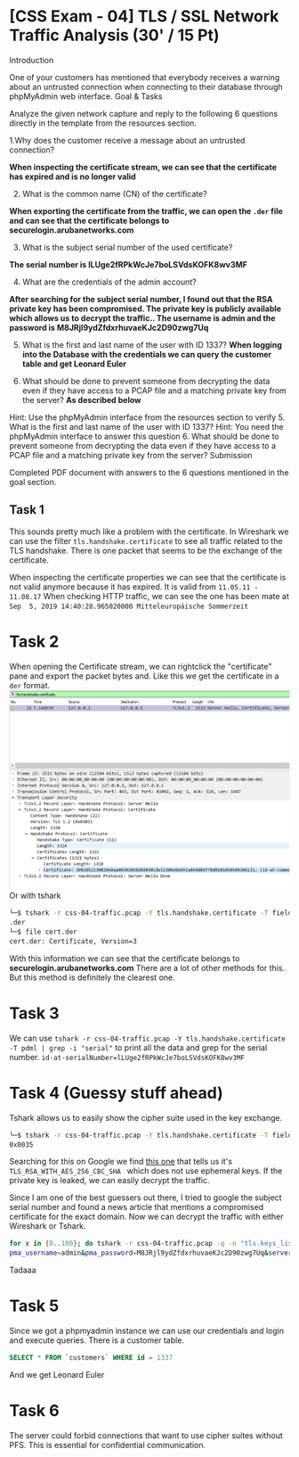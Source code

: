# [CSS Exam - 04] TLS / SSL Network Traffic Analysis (30' / 15 Pt)

Introduction

One of your customers has mentioned that everybody receives a warning about an untrusted connection when connecting to their database through phpMyAdmin web interface.
Goal & Tasks

Analyze the given network capture and reply to the following 6 questions directly in the template from the resources section.

1.Why does the customer receive a message about an untrusted connection?

**When inspecting the certificate stream, we can see that the certificate has expired and is no longer valid**


2. What is the common name (CN) of the certificate?

**When exporting the certificate from the traffic, we can open the `.der` file and can see that the certificate belongs to securelogin.arubanetworks.com**

3. What is the subject serial number of the used certificate?

**The serial number is lLUge2fRPkWcJe7boLSVdsKOFK8wv3MF**


4. What are the credentials of the admin account?

**After searching for the subject serial number, I found out that the RSA private key has been compromised. The private key is publicly available which allows us to decrypt the traffic.. The username is admin and the password is M8JRjl9ydZfdxrhuvaeKJc2D90zwg7Uq**

5. What is the first and last name of the user with ID 1337?
**When logging into the Database with the credentials we can query the customer table and get Leonard Euler**

6. What should be done to prevent someone from decrypting the data even if they have access to a PCAP file and a matching private key from the server?
**As described below**

Hint: Use the phpMyAdmin interface from the resources section to verify 5. What is the first and last name of the user with ID 1337?
Hint: You need the phpMyAdmin interface to answer this question 6. What should be done to prevent someone from decrypting the data even if they have access to a PCAP file and a matching private key from the server?
Submission

Completed PDF document with answers to the 6 questions mentioned in the goal section.


## Task 1
This sounds pretty much like a problem with the certificate.
In Wireshark we can use the filter ``tls.handshake.certificate`` to see all traffic related to the TLS handshake.
There is one packet that seems to be the exchange of the certificate.

When inspecting the certificate properties we can see that the certificate is not valid anymore because it has expired.
It is valid from ``11.05.11 - 11.08.17``
When checking HTTP traffic, we can see the one has been mate at ``Sep  5, 2019 14:40:28.965020000 Mitteleuropäische Sommerzeit``

# Task 2
When opening the Certificate stream, we can rightclick the "certificate" pane and export the packet bytes and.
Like this we get the certificate in a ``der`` format.
![img.png](img.png)
Or with tshark
```bash
└─$ tshark -r css-04-traffic.pcap -Y tls.handshake.certificate -T fields -e tls.handshake.certificate | xxd -r -p > cert
.der
└─$ file cert.der
cert.der: Certificate, Version=3
```
With this information we can see that the certificate belongs to **securelogin.arubanetworks.com**
There are a lot of other methods for this. But this method is definitely the clearest one.


# Task 3

We can use ``tshark -r css-04-traffic.pcap -Y tls.handshake.certificate -T pdml | grep -i "serial"`` to print all the data and grep for the serial number.
``id-at-serialNumber=lLUge2fRPkWcJe7boLSVdsKOFK8wv3MF``

# Task 4 (Guessy stuff ahead)
Tshark allows us to easily show the cipher suite used in the key exchange.
```bash
└─$ tshark -r css-04-traffic.pcap -Y tls.handshake.certificate -T fields -e tls.handshake.ciphersuite
0x0035
```
Searching for this on Google we find [this one](https://support.microfocus.com/kb/doc.php?id=7024191) that tells us it's ``TLS_RSA_WITH_AES_256_CBC_SHA `` which does not use ephemeral keys.
If the private key is leaked, we can easily decrypt the traffic.

Since I am one of the best guessers out there, I tried to google the subject serial number and found a news article that mentions a compromised certificate for the exact domain.
Now we can decrypt the traffic with either Wireshark or Tshark.

```bash
for x in {0..100}; do tshark -r css-04-traffic.pcap -q -o "tls.keys_list:127.0.0.1,443,http,key.pem" -z "follow,tls,ascii,$x" |grep -i "pass"; done
pma_username=admin&pma_password=M8JRjl9ydZfdxrhuvaeKJc2D90zwg7Uq&server=1&target=index.php&token=6e1213a5262a050eeb749d2e049a85ab
```
Tadaaa

# Task 5

Since we got a phpmyadmin instance we can use our credentials and login and execute queries.
There is a customer table.
```SQL
SELECT * FROM `customers` WHERE id = 1337
```
And we get Leonard Euler

# Task 6
The server could forbid connections that want to use cipher suites without PFS. This is essential for confidential communication.